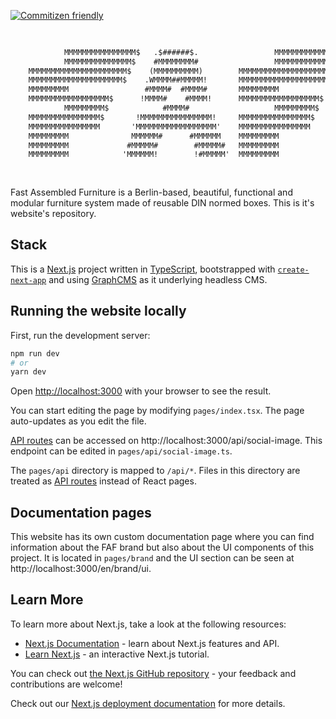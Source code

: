[![Commitizen friendly](https://img.shields.io/badge/commitizen-friendly-brightgreen.svg)](http://commitizen.github.io/cz-cli/)

```txt
                                                                                                                                                                                    
                                                                               
            MMMMMMMMMMMMMMMM$   .$######$.                 MMMMMMMMMMMMMMMM$    
            MMMMMMMMMMMMMMM$    #MMMMMMMM#                 MMMMMMMMMMMMMMM$    
    MMMMMMMMMMMMMMMMMMMMMM$    (MMMMMMMMMM)        MMMMMMMMMMMMMMMMMMMMMM$     
    MMMMMMMMMMMMMMMMMMMMM$    .WMMMM##MMMMM!       MMMMMMMMMMMMMMMMMMMMM$     
    MMMMMMMMM                 #MMMM#  #MMMM#       MMMMMMMMM                   
    MMMMMMMMMMMMMMMMMM$      !MMMM#    #MMMM!      MMMMMMMMMMMMMMMMMM$         
            MMMMMMMMM$            #MMMM#                   MMMMMMMMM$          
    MMMMMMMMMMMMMMMM$       !MMMMMMMMMMMMMMMM!     MMMMMMMMMMMMMMMM$           
    MMMMMMMMMMMMMMMM       'MMMMMMMMMMMMMMMMMM'    MMMMMMMMMMMMMMMM            
    MMMMMMMMM              MMMMMM#      #MMMMMM    MMMMMMMMM                   
    MMMMMMMMM             #MMMMM#        #MMMMM#   MMMMMMMMM                   
    MMMMMMMMM            'MMMMMM!        !#MMMMM'  MMMMMMMMM                   
                                                                               
                                                                               

```


Fast Assembled Furniture is a Berlin-based, beautiful, functional and modular furniture system made of reusable DIN normed boxes. 
This is it's website's repository.

## Stack
This is a [Next.js](https://nextjs.org/) project written in [TypeScript](https://www.typescriptlang.org/), bootstrapped with [`create-next-app`](https://github.com/vercel/next.js/tree/canary/packages/create-next-app) and using [GraphCMS](https://graphcms.com/) as it underlying headless CMS.

## Running the website locally

First, run the development server:

```bash
npm run dev
# or
yarn dev
```

Open [http://localhost:3000](http://localhost:3000) with your browser to see the result.

You can start editing the page by modifying `pages/index.tsx`. The page auto-updates as you edit the file.

[API routes](https://nextjs.org/docs/api-routes/introduction) can be accessed on http://localhost:3000/api/social-image. This endpoint can be edited in `pages/api/social-image.ts`.

The `pages/api` directory is mapped to `/api/*`. Files in this directory are treated as [API routes](https://nextjs.org/docs/api-routes/introduction) instead of React pages.

## Documentation pages
This website has its own custom documentation page where you can find information about the FAF brand but also about the UI components of this project. It is located in `pages/brand` and the UI section can be seen at http://localhost:3000/en/brand/ui.

## Learn More

To learn more about Next.js, take a look at the following resources:

- [Next.js Documentation](https://nextjs.org/docs) - learn about Next.js features and API.
- [Learn Next.js](https://nextjs.org/learn) - an interactive Next.js tutorial.

You can check out [the Next.js GitHub repository](https://github.com/vercel/next.js/) - your feedback and contributions are welcome!

Check out our [Next.js deployment documentation](https://nextjs.org/docs/deployment) for more details.
